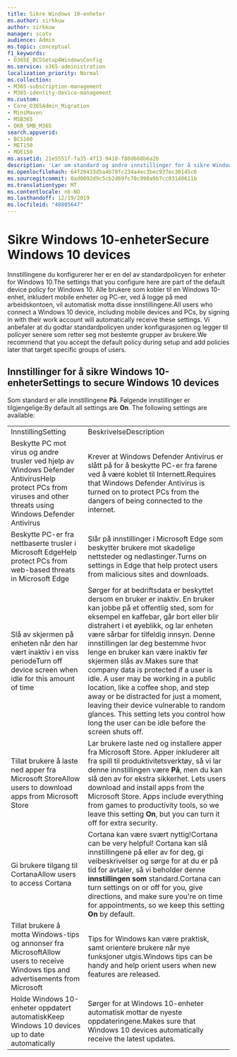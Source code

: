 ```yaml
---
title: Sikre Windows 10-enheter
ms.author: sirkkuw
author: sirkkuw
manager: scotv
audience: Admin
ms.topic: conceptual
f1_keywords:
- O365E_BCSSetup4WindowsConfig
ms.service: o365-administration
localization_priority: Normal
ms.collection:
- M365-subscription-management
- M365-identity-device-management
ms.custom:
- Core_O365Admin_Migration
- MiniMaven
- MSB365
- OKR_SMB_M365
search.appverid:
- BCS160
- MET150
- MOE150
ms.assetid: 21e5551f-fa35-4f13-9418-f80d668b6a2b
description: 'Lær om standard og andre innstillinger for å sikre Windows 10-enheter. '
ms.openlocfilehash: 64f20433d5a4b78fc234a4ec3bec937ec30145c6
ms.sourcegitcommit: 0ad0092d9c5cb2d69fc70c990a9b7cc03140611b
ms.translationtype: MT
ms.contentlocale: nb-NO
ms.lasthandoff: 12/19/2019
ms.locfileid: "40805647"
---
```

# <a name="secure-windows-10-devices"></a><span data-ttu-id="536ba-103">Sikre Windows 10-enheter</span><span class="sxs-lookup"><span data-stu-id="536ba-103">Secure Windows 10 devices</span></span>

<span data-ttu-id="536ba-104">Innstillingene du konfigurerer her er en del av standardpolicyen for enheter for Windows 10.</span><span class="sxs-lookup"><span data-stu-id="536ba-104">The settings that you configure here are part of the default device policy for Windows 10.</span></span> <span data-ttu-id="536ba-105">Alle brukere som kobler til en Windows 10-enhet, inkludert mobile enheter og PC-er, ved å logge på med arbeidskontoen, vil automatisk motta disse innstillingene.</span><span class="sxs-lookup"><span data-stu-id="536ba-105">All users who connect a Windows 10 device, including mobile devices and PCs, by signing in with their work account will automatically receive these settings.</span></span> <span data-ttu-id="536ba-106">Vi anbefaler at du godtar standardpolicyen under konfigurasjonen og legger til policyer senere som retter seg mot bestemte grupper av brukere.</span><span class="sxs-lookup"><span data-stu-id="536ba-106">We recommend that you accept the default policy during setup and add policies later that target specific groups of users.</span></span>
  
## <a name="settings-to-secure-windows-10-devices"></a><span data-ttu-id="536ba-107">Innstillinger for å sikre Windows 10-enheter</span><span class="sxs-lookup"><span data-stu-id="536ba-107">Settings to secure Windows 10 devices</span></span>

<span data-ttu-id="536ba-p102">Som standard er alle innstillingene **På**. Følgende innstillinger er tilgjengelige:</span><span class="sxs-lookup"><span data-stu-id="536ba-p102">By default all settings are **On**. The following settings are available:</span></span>
  
|||
|:-----|:-----|
|<span data-ttu-id="536ba-110">Innstilling</span><span class="sxs-lookup"><span data-stu-id="536ba-110">Setting</span></span>  <br/> |<span data-ttu-id="536ba-111">Beskrivelse</span><span class="sxs-lookup"><span data-stu-id="536ba-111">Description</span></span>  <br/> |
|<span data-ttu-id="536ba-112">Beskytte PC mot virus og andre trusler ved hjelp av Windows Defender Antivirus</span><span class="sxs-lookup"><span data-stu-id="536ba-112">Help protect PCs from viruses and other threats using Windows Defender Antivirus</span></span>  <br/> |<span data-ttu-id="536ba-113">Krever at Windows Defender Antivirus er slått på for å beskytte PC-er fra farene ved å være koblet til Internett.</span><span class="sxs-lookup"><span data-stu-id="536ba-113">Requires that Windows Defender Antivirus is turned on to protect PCs from the dangers of being connected to the internet.</span></span>  <br/> |
|<span data-ttu-id="536ba-114">Beskytte PC-er fra nettbaserte trusler i Microsoft Edge</span><span class="sxs-lookup"><span data-stu-id="536ba-114">Help protect PCs from web-based threats in Microsoft Edge</span></span>  <br/> |<span data-ttu-id="536ba-115">Slår på innstillinger i Microsoft Edge som beskytter brukere mot skadelige nettsteder og nedlastinger.</span><span class="sxs-lookup"><span data-stu-id="536ba-115">Turns on settings in Edge that help protect users from malicious sites and downloads.</span></span>  <br/> |
|<span data-ttu-id="536ba-116">Slå av skjermen på enheten når den har vært inaktiv i en viss periode</span><span class="sxs-lookup"><span data-stu-id="536ba-116">Turn off device screen when idle for this amount of time</span></span>  <br/> |<span data-ttu-id="536ba-p103">Sørger for at bedriftsdata er beskyttet dersom en bruker er inaktiv. En bruker kan jobbe på et offentlig sted, som for eksempel en kaffebar, går bort eller blir distrahert i et øyeblikk, og lar enheten være sårbar for tilfeldig innsyn. Denne innstillingen lar deg bestemme hvor lenge en bruker kan være inaktiv før skjermen slås av.</span><span class="sxs-lookup"><span data-stu-id="536ba-p103">Makes sure that company data is protected if a user is idle. A user may be working in a public location, like a coffee shop, and step away or be distracted for just a moment, leaving their device vulnerable to random glances. This setting lets you control how long the user can be idle before the screen shuts off.</span></span>  <br/> |
|<span data-ttu-id="536ba-120">Tillat brukere å laste ned apper fra Microsoft Store</span><span class="sxs-lookup"><span data-stu-id="536ba-120">Allow users to download apps from Microsoft Store</span></span>  <br/> |<span data-ttu-id="536ba-p104">Lar brukere laste ned og installere apper fra Microsoft Store. Apper inkluderer alt fra spill til produktivitetsverktøy, så vi lar denne innstillingen være **På**, men du kan slå den av for ekstra sikkerhet.  </span><span class="sxs-lookup"><span data-stu-id="536ba-p104">Lets users download and install apps from the Microsoft Store. Apps include everything from games to productivity tools, so we leave this setting **On**, but you can turn it off for extra security.  </span></span><br/> |
|<span data-ttu-id="536ba-123">Gi brukere tilgang til Cortana</span><span class="sxs-lookup"><span data-stu-id="536ba-123">Allow users to access Cortana</span></span>  <br/> |<span data-ttu-id="536ba-124">Cortana kan være svært nyttig!</span><span class="sxs-lookup"><span data-stu-id="536ba-124">Cortana can be very helpful!</span></span> <span data-ttu-id="536ba-125">Cortana kan slå innstillingene på eller av for deg, gi veibeskrivelser og sørge for at du er på tid for avtaler, så vi beholder denne **innstillingen som** standard.</span><span class="sxs-lookup"><span data-stu-id="536ba-125">Cortana can turn settings on or off for you, give directions, and make sure you're on time for appointments, so we keep this setting **On** by default.</span></span>  <br/> |
|<span data-ttu-id="536ba-126">Tillat brukere å motta Windows-tips og annonser fra Microsoft</span><span class="sxs-lookup"><span data-stu-id="536ba-126">Allow users to receive Windows tips and advertisements from Microsoft</span></span>  <br/> |<span data-ttu-id="536ba-127">Tips for Windows kan være praktisk, samt orientere brukere når nye funksjoner utgis.</span><span class="sxs-lookup"><span data-stu-id="536ba-127">Windows tips can be handy and help orient users when new features are released.</span></span>  <br/> |
|<span data-ttu-id="536ba-128">Holde Windows 10-enheter oppdatert automatisk</span><span class="sxs-lookup"><span data-stu-id="536ba-128">Keep Windows 10 devices up to date automatically</span></span>  <br/> |<span data-ttu-id="536ba-129">Sørger for at Windows 10-enheter automatisk mottar de nyeste oppdateringene.</span><span class="sxs-lookup"><span data-stu-id="536ba-129">Makes sure that Windows 10 devices automatically receive the latest updates.</span></span>  <br/> |
   

